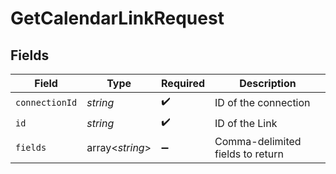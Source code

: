 # GetCalendarLinkRequest


## Fields

| Field                            | Type                             | Required                         | Description                      |
| -------------------------------- | -------------------------------- | -------------------------------- | -------------------------------- |
| `connectionId`                   | *string*                         | :heavy_check_mark:               | ID of the connection             |
| `id`                             | *string*                         | :heavy_check_mark:               | ID of the Link                   |
| `fields`                         | array<*string*>                  | :heavy_minus_sign:               | Comma-delimited fields to return |
